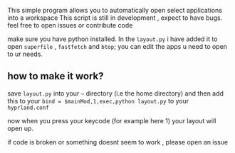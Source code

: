 This simple program allows you to automatically open select applications into a workspace
This script is still in development , expect to have bugs. feel free to open issues or contribute code

make sure you have python installed.
In the `layout.py` i have added it to open `superfile` , `fastfetch` and `btop`; you can edit the apps u need to open to ur needs.

## how to make it work?
save `layout.py` into your `~` directory (i.e the home directory) and then add this to your `bind = $mainMod,1,exec,python layout.py` to your `hyprland.conf`

now when you press your keycode (for example here 1) your layout will open up.

if code is broken or something doesnt seem to work , please open an issue
